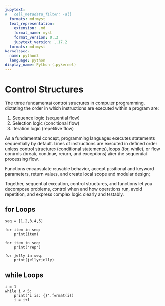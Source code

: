 ```yaml
---
jupytext:
#   cell_metadata_filter: -all
  formats: md:myst
  text_representation:
    extension: .md
    format_name: myst
    format_version: 0.13
    jupytext_version: 1.17.2
  formats: md:myst
kernelspec:
  name: python3
  language: python
display_name: Python (ipykernel)
---
```


# Control Structures

The three fundamental control structures in computer programming, dictating the order in which instructions are executed within a program are:

1. Sequence logic (sequential flow)
2. Selection logic (conditional flow)
3. Iteration logic (repetitive flow)

As a fundamental concept, programming languages executes statements sequentially by default. Lines of instructions are executed in defined order unless control structures (conditional statements), loops (for, while), or flow controls (break, continue, return, and exceptions) alter the sequential processing flow. 

Functions encapsulate reusable behavior, accept positional and keyword parameters, return values, and create local scope 
and modular design; 

Together, sequential execution, control structures, and functions let you decompose problems, control when and how operations run, avoid repetition, and express complex logic clearly and testably.



## for Loops

```{code-cell} ipython3
seq = [1,2,3,4,5]
```

```{code-cell} ipython3
for item in seq:
    print(item)
```

```{code-cell} ipython3
for item in seq:
    print('Yep')
```

```{code-cell} ipython3
for jelly in seq:
    print(jelly+jelly)
```

## while Loops

```{code-cell} ipython3
i = 1
while i < 5:
    print('i is: {}'.format(i))
    i = i+1
```

```{code-cell} ipython3

```

```{bibliography}

```
